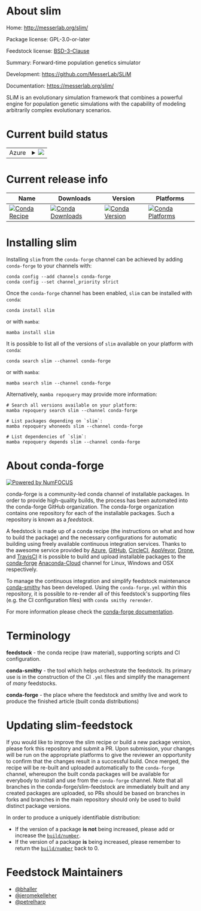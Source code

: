 About slim
==========

Home: http://messerlab.org/slim/

Package license: GPL-3.0-or-later

Feedstock license: [BSD-3-Clause](https://github.com/conda-forge/slim-feedstock/blob/main/LICENSE.txt)

Summary: Forward-time population genetics simulator

Development: https://github.com/MesserLab/SLiM

Documentation: https://messerlab.org/slim/

SLiM is an evolutionary simulation framework that combines a powerful engine
for population genetic simulations with the capability of modeling
arbitrarily complex evolutionary scenarios.


Current build status
====================


<table>
    
  <tr>
    <td>Azure</td>
    <td>
      <details>
        <summary>
          <a href="https://dev.azure.com/conda-forge/feedstock-builds/_build/latest?definitionId=8986&branchName=main">
            <img src="https://dev.azure.com/conda-forge/feedstock-builds/_apis/build/status/slim-feedstock?branchName=main">
          </a>
        </summary>
        <table>
          <thead><tr><th>Variant</th><th>Status</th></tr></thead>
          <tbody><tr>
              <td>linux_64</td>
              <td>
                <a href="https://dev.azure.com/conda-forge/feedstock-builds/_build/latest?definitionId=8986&branchName=main">
                  <img src="https://dev.azure.com/conda-forge/feedstock-builds/_apis/build/status/slim-feedstock?branchName=main&jobName=linux&configuration=linux_64_" alt="variant">
                </a>
              </td>
            </tr><tr>
              <td>osx_64</td>
              <td>
                <a href="https://dev.azure.com/conda-forge/feedstock-builds/_build/latest?definitionId=8986&branchName=main">
                  <img src="https://dev.azure.com/conda-forge/feedstock-builds/_apis/build/status/slim-feedstock?branchName=main&jobName=osx&configuration=osx_64_" alt="variant">
                </a>
              </td>
            </tr><tr>
              <td>win_64</td>
              <td>
                <a href="https://dev.azure.com/conda-forge/feedstock-builds/_build/latest?definitionId=8986&branchName=main">
                  <img src="https://dev.azure.com/conda-forge/feedstock-builds/_apis/build/status/slim-feedstock?branchName=main&jobName=win&configuration=win_64_" alt="variant">
                </a>
              </td>
            </tr>
          </tbody>
        </table>
      </details>
    </td>
  </tr>
</table>

Current release info
====================

| Name | Downloads | Version | Platforms |
| --- | --- | --- | --- |
| [![Conda Recipe](https://img.shields.io/badge/recipe-slim-green.svg)](https://anaconda.org/conda-forge/slim) | [![Conda Downloads](https://img.shields.io/conda/dn/conda-forge/slim.svg)](https://anaconda.org/conda-forge/slim) | [![Conda Version](https://img.shields.io/conda/vn/conda-forge/slim.svg)](https://anaconda.org/conda-forge/slim) | [![Conda Platforms](https://img.shields.io/conda/pn/conda-forge/slim.svg)](https://anaconda.org/conda-forge/slim) |

Installing slim
===============

Installing `slim` from the `conda-forge` channel can be achieved by adding `conda-forge` to your channels with:

```
conda config --add channels conda-forge
conda config --set channel_priority strict
```

Once the `conda-forge` channel has been enabled, `slim` can be installed with `conda`:

```
conda install slim
```

or with `mamba`:

```
mamba install slim
```

It is possible to list all of the versions of `slim` available on your platform with `conda`:

```
conda search slim --channel conda-forge
```

or with `mamba`:

```
mamba search slim --channel conda-forge
```

Alternatively, `mamba repoquery` may provide more information:

```
# Search all versions available on your platform:
mamba repoquery search slim --channel conda-forge

# List packages depending on `slim`:
mamba repoquery whoneeds slim --channel conda-forge

# List dependencies of `slim`:
mamba repoquery depends slim --channel conda-forge
```


About conda-forge
=================

[![Powered by
NumFOCUS](https://img.shields.io/badge/powered%20by-NumFOCUS-orange.svg?style=flat&colorA=E1523D&colorB=007D8A)](https://numfocus.org)

conda-forge is a community-led conda channel of installable packages.
In order to provide high-quality builds, the process has been automated into the
conda-forge GitHub organization. The conda-forge organization contains one repository
for each of the installable packages. Such a repository is known as a *feedstock*.

A feedstock is made up of a conda recipe (the instructions on what and how to build
the package) and the necessary configurations for automatic building using freely
available continuous integration services. Thanks to the awesome service provided by
[Azure](https://azure.microsoft.com/en-us/services/devops/), [GitHub](https://github.com/),
[CircleCI](https://circleci.com/), [AppVeyor](https://www.appveyor.com/),
[Drone](https://cloud.drone.io/welcome), and [TravisCI](https://travis-ci.com/)
it is possible to build and upload installable packages to the
[conda-forge](https://anaconda.org/conda-forge) [Anaconda-Cloud](https://anaconda.org/)
channel for Linux, Windows and OSX respectively.

To manage the continuous integration and simplify feedstock maintenance
[conda-smithy](https://github.com/conda-forge/conda-smithy) has been developed.
Using the ``conda-forge.yml`` within this repository, it is possible to re-render all of
this feedstock's supporting files (e.g. the CI configuration files) with ``conda smithy rerender``.

For more information please check the [conda-forge documentation](https://conda-forge.org/docs/).

Terminology
===========

**feedstock** - the conda recipe (raw material), supporting scripts and CI configuration.

**conda-smithy** - the tool which helps orchestrate the feedstock.
                   Its primary use is in the construction of the CI ``.yml`` files
                   and simplify the management of *many* feedstocks.

**conda-forge** - the place where the feedstock and smithy live and work to
                  produce the finished article (built conda distributions)


Updating slim-feedstock
=======================

If you would like to improve the slim recipe or build a new
package version, please fork this repository and submit a PR. Upon submission,
your changes will be run on the appropriate platforms to give the reviewer an
opportunity to confirm that the changes result in a successful build. Once
merged, the recipe will be re-built and uploaded automatically to the
`conda-forge` channel, whereupon the built conda packages will be available for
everybody to install and use from the `conda-forge` channel.
Note that all branches in the conda-forge/slim-feedstock are
immediately built and any created packages are uploaded, so PRs should be based
on branches in forks and branches in the main repository should only be used to
build distinct package versions.

In order to produce a uniquely identifiable distribution:
 * If the version of a package **is not** being increased, please add or increase
   the [``build/number``](https://docs.conda.io/projects/conda-build/en/latest/resources/define-metadata.html#build-number-and-string).
 * If the version of a package **is** being increased, please remember to return
   the [``build/number``](https://docs.conda.io/projects/conda-build/en/latest/resources/define-metadata.html#build-number-and-string)
   back to 0.

Feedstock Maintainers
=====================

* [@bhaller](https://github.com/bhaller/)
* [@jeromekelleher](https://github.com/jeromekelleher/)
* [@petrelharp](https://github.com/petrelharp/)

